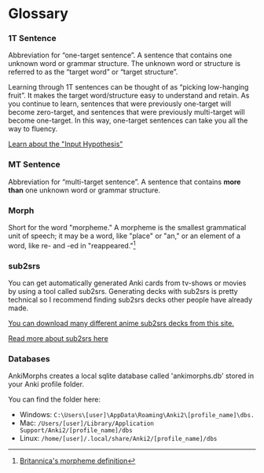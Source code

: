# Glossary

### 1T Sentence

Abbreviation for “one-target sentence”. A sentence that contains one unknown word or grammar structure. The unknown word
or structure is referred to as the “target word” or “target structure”.

Learning through 1T sentences can be thought of as “picking low-hanging fruit”. It makes the target word/structure easy
to understand and retain. As you continue to learn, sentences that were previously one-target will become zero-target,
and sentences that were previously multi-target will become one-target. In this way, one-target sentences can take you
all the way to fluency.

[Learn about the "Input Hypothesis"](https://en.wikipedia.org/wiki/Input_hypothesis)

### MT Sentence
Abbreviation for “multi-target sentence”. A sentence that contains **more than** one unknown word or grammar structure.

### Morph

Short for the word "morpheme." A morpheme is the smallest grammatical unit of speech; it may be a word, like
"place" or "an," or an element of a word, like re- and -ed in "reappeared."[^britannica]

[^britannica]: [Britannica's morpheme definition](https://www.britannica.com/topic/morpheme)

### sub2srs

You can get automatically generated Anki cards from tv-shows or movies by using a tool called sub2srs. Generating decks
with sub2srs is pretty technical so I recommend finding sub2srs decks other people
have already made.

[You can download many different anime sub2srs decks from this site.](https://www.mediafire.com/folder/p17g5uk4phb41/User_Uploaded_Anki_Decks)

[Read more about sub2srs here](https://learnanylanguage.fandom.com/wiki/Subs2srs)

### Databases

AnkiMorphs creates a local sqlite database called 'ankimorphs.db' stored in your Anki profile folder.

You can find the folder here:

* Windows: `C:\Users\[user]\AppData\Roaming\Anki2\[profile_name]\dbs.`
* Mac: `/Users/[user]/Library/Application Support/Anki2/[profile_name]/dbs`
* Linux: `/home/[user]/.local/share/Anki2/[profile_name]/dbs`


